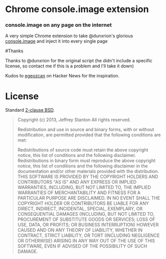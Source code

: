 # Chrome console.image extension
### console.image on any page on the internet

A very simple Chrome extension to take @dunxrion's glorious [console.image](https://github.com/dunxrion/console.image) and inject it into every single page

#Thanks

Thanks to @dunxrion for the original script (he didn't include a specific license, so contact me if this is a problem and I'll take it down)

Kudos to [egeozcan](https://news.ycombinator.com/item?id=5962384) on Hacker News for the inspiration.


# License
Standard [2-clause BSD](http://opensource.org/licenses/BSD-2-Clause).

> Copyright (c) 2013, Jeffrey Stanton
> All rights reserved.
>
> Redistribution and use in source and binary forms, with or without modification, are permitted provided that the following conditions are met:
>
> Redistributions of source code must retain the above copyright notice, this list of conditions and the following disclaimer.
> Redistributions in binary form must reproduce the above copyright notice, this list of conditions and the following disclaimer in the documentation and/or other materials provided with the distribution.
> THIS SOFTWARE IS PROVIDED BY THE COPYRIGHT HOLDERS AND CONTRIBUTORS "AS IS" AND ANY EXPRESS OR IMPLIED WARRANTIES, INCLUDING, BUT NOT LIMITED TO, THE IMPLIED WARRANTIES OF MERCHANTABILITY AND FITNESS FOR A PARTICULAR PURPOSE ARE DISCLAIMED. IN NO EVENT SHALL THE COPYRIGHT HOLDER OR CONTRIBUTORS BE LIABLE FOR ANY DIRECT, INDIRECT, INCIDENTAL, SPECIAL, EXEMPLARY, OR CONSEQUENTIAL DAMAGES (INCLUDING, BUT NOT LIMITED TO, PROCUREMENT OF SUBSTITUTE GOODS OR SERVICES; LOSS OF USE, DATA, OR PROFITS; OR BUSINESS INTERRUPTION) HOWEVER CAUSED AND ON ANY THEORY OF LIABILITY, WHETHER IN CONTRACT, STRICT LIABILITY, OR TORT (INCLUDING NEGLIGENCE OR OTHERWISE) ARISING IN ANY WAY OUT OF THE USE OF THIS SOFTWARE, EVEN IF ADVISED OF THE POSSIBILITY OF SUCH DAMAGE.
